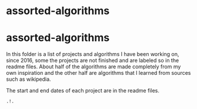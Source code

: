 # assorted-algorithms
# assorted-algorithms

In this folder is a list of projects and algorithms I have been working on, since 2016, 
some the projects are not finished and are labeled so in the readme files.
About half of the algorithms are made completely from my own inspiration and the
other half are algorithms that I learned from sources such as wikipedia.

The start and end dates of each project are in the readme files.
     
   
   
     
        
    .!.
  
